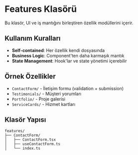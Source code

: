 # Features Klasörü

Bu klasör, UI ve iş mantığını birleştiren özellik modüllerini içerir.

## Kullanım Kuralları

- **Self-contained**: Her özellik kendi dosyasında
- **Business Logic**: Component'ten daha karmaşık mantık
- **State Management**: Hook'lar ve state yönetimi içerebilir

## Örnek Özellikler

- `ContactForm/` - İletişim formu (validation + submission)
- `Testimonials/` - Müşteri yorumları
- `Portfolio/` - Proje galerisi
- `ServiceCards/` - Hizmet kartları

## Klasör Yapısı

```
features/
├── ContactForm/
│   ├── ContactForm.tsx
│   ├── useContactForm.ts
│   └── index.ts
``` 
